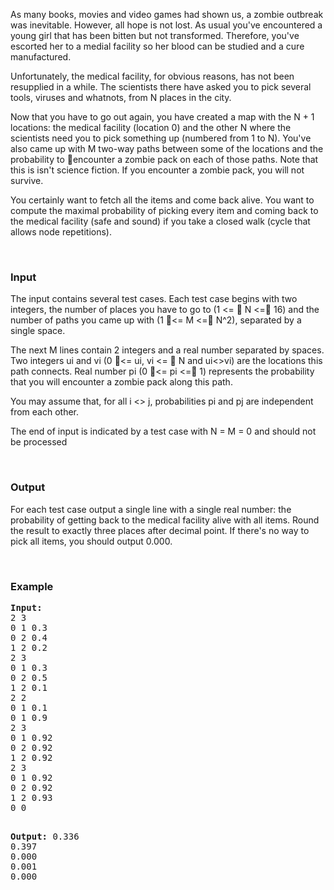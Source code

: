 <p>As many books, movies and video games had shown us, a zombie outbreak was inevitable. However, all hope is not lost. As usual you've encountered a young girl that has been bitten but not transformed. Therefore, you've escorted her to a medial facility so her blood can be studied and a cure manufactured.</p>
<p>Unfortunately, the medical facility, for obvious reasons, has not been resupplied in a while. The scientists there have asked you to pick several tools, viruses and whatnots, from N places in the city.</p>
<p>Now that you have to go out again, you have created a map with the N + 1 locations: the medical facility (location 0) and the other N where the scientists need you to pick something up (numbered from 1 to N). You've also came up with M two-way paths between some of the locations and the probability to encounter a zombie pack on each of those paths. Note that this is isn't science fiction. If you encounter a zombie pack, you will not survive.</p>
<p>You certainly want to fetch all the items and come back alive. You want to compute the maximal probability of picking every item and coming back to the medical facility (safe and sound) if you take a closed walk (cycle that allows node repetitions).</p>

<br>
<h3>Input</h3>
<p>The input contains several test cases. Each test case begins with two integers, the number of places you have to go to (1 &lt;=  N &lt;= 16) and the number of paths you came up with (1 &lt;= M &lt;= N^2), separated by a single space.</p>
<p>The next M lines contain 2 integers and a real number separated by spaces. Two integers ui and vi (0 &lt;= ui, vi &lt;=  N and ui&lt;&gt;vi) are the locations this path connects. Real number pi (0 &lt;= pi &lt;= 1) represents the probability that you will encounter a zombie pack along this path.</p>
<p>You may assume that, for all i &lt;&gt; j, probabilities pi and pj are independent from each other.</p>
<p>The end of input is indicated by a test case with N = M = 0 and should not be processed</p>

<br>
<h3>Output</h3>
<p>For each test case output a single line with a single real number: the probability of getting back to the medical facility alive with all items. Round the result to exactly three places after decimal point. If there's no way to pick all items, you should output 0.000.</p>

<br>
<h3>Example</h3>
<pre><strong>Input:</strong>
2 3<br>0 1 0.3<br>0 2 0.4<br>1 2 0.2<br>2 3<br>0 1 0.3<br>0 2 0.5<br>1 2 0.1<br>2 2<br>0 1 0.1<br>0 1 0.9<br>2 3<br>0 1 0.92<br>0 2 0.92<br>1 2 0.92<br>2 3<br>0 1 0.92<br>0 2 0.92<br>1 2 0.93<br>0 0

<strong>Output:</strong>
0.336<br>0.397<br>0.000<br>0.001<br>0.000
</pre>